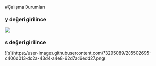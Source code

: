 #Çalışma Durumları
<h3>y değeri girilince</h3>
<img src="https://user-images.githubusercontent.com/73295089/205502658-2107ebca-cb7f-4a6d-b464-c51945987d53.png"></img>


<h3>s değeri girilince</h3>
![s](https://user-images.githubusercontent.com/73295089/205502695-c406d013-dc2a-43d4-a4e8-62d7ad6edd27.png)


